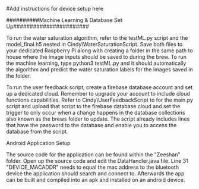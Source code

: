 #Add instructions for device setup here


##########Machine Learning & Database Set Up#######################

To run the water saturation algorithm, refer to the testML.py script and the model_final.h5 nested in Cindy\WaterSaturationScript. Save both files to your dedicated Raspberry Pi along with creating a folder in the same path to house where the image inputs should be saved to during the brew. To run the machine learning, type python3 testML.py and it should automatically the algorithm and predict the water saturation labels for the images saved in the folder.

To run the user feedback script, create a firebase database account and set up a dedicated cloud. Remember to upgrade your account to include cloud functions capabilities. Refer to Cindy\UserFeedbackScript to for the main.py script and upload that script to the firebase database cloud and set the trigger to only occur when a change happens in the database collections also known as the brews folder to update. The script already includes lines that have the password to the database and enable you to access the database from the script.

Android Application Setup

The source code for the application can be found within the "Zeeshan" folder. Open up the source code and edit the DataHandler.java file. Line 31 "DEVICE_MACADDR" needs to equal the mac address to the bluetooth device the application should search and connect to. Afterwards the app can be built and compiled into an apk and installed on an android device. 
